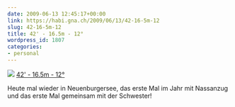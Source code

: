 ```yaml
---
date: 2009-06-13 12:45:17+00:00
link: https://habi.gna.ch/2009/06/13/42-16-5m-12
slug: 42-16-5m-12
title: 42' - 16.5m - 12°
wordpress_id: 1807
categories:
- personal
---
```


[![](https://static.flickr.com/3353/3622136226_797e86b310_m.jpg)](https://www.flickr.com/photos/habi/3622136226/)
[42' - 16.5m - 12°](https://www.flickr.com/photos/habi/3622136226/)


Heute mal wieder in Neuenburgersee, das erste Mal im Jahr mit Nassanzug und das erste Mal gemeinsam mit der Schwester!
